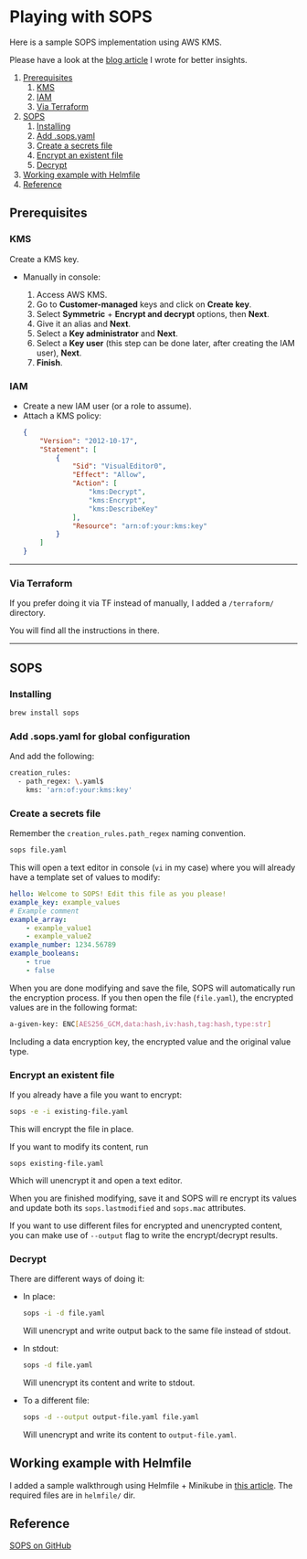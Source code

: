 # Playing with SOPS

Here is a sample SOPS implementation using AWS KMS.

Please have a look at the [blog article]() I wrote for better insights.

1. [Prerequisites](#prerequisites)
    1. [KMS](#kms)
    2. [IAM](#iam)
    3. [Via Terraform](#via-terraform)
2. [SOPS](#sops)
    1. [Installing](#installing)
    2. [Add .sops.yaml](#add-sopsyaml-for-global-configuration)
    3. [Create a secrets file](#create-a-secrets-file)
    4. [Encrypt an existent file](#encrypt-an-existent-file)
    5. [Decrypt](#decrypt)
3. [Working example with Helmfile](#working-example-with-helmfile)
4. [Reference](#reference)

## Prerequisites

### KMS
Create a KMS key.

- Manually in console: 
    
    1. Access AWS KMS. 
    2. Go to **Customer-managed** keys and click on **Create key**.
    4. Select **Symmetric** + **Encrypt and decrypt** options, then **Next**.
    5. Give it an alias and **Next**.
    6. Select a **Key administrator** and **Next**.
    7. Select a **Key user** (this step can be done later, after creating the IAM user), **Next**.
    8. **Finish**.

### IAM
- Create a new IAM user (or a role to assume).
- Attach a KMS policy:
    ```json
    {
        "Version": "2012-10-17",
        "Statement": [
            {
                "Sid": "VisualEditor0",
                "Effect": "Allow",
                "Action": [
                    "kms:Decrypt",
                    "kms:Encrypt",
                    "kms:DescribeKey"
                ],
                "Resource": "arn:of:your:kms:key"
            }
        ]
    }
    ```

---

### Via Terraform
If you prefer doing it via TF instead of manually, I added a `/terraform/` directory. 

You will find all the instructions in there.

---

## SOPS

### Installing
```bash
brew install sops
```

### Add .sops.yaml for global configuration
And add the following:
```bash
creation_rules:
  - path_regex: \.yaml$
    kms: 'arn:of:your:kms:key'
```

### Create a secrets file
Remember the `creation_rules.path_regex` naming convention.
```bash
sops file.yaml
```

This will open a text editor in console (`vi` in my case) where you will already have a template set of values to modify:
```yaml
hello: Welcome to SOPS! Edit this file as you please!
example_key: example_values
# Example comment
example_array:
    - example_value1
    - example_value2
example_number: 1234.56789
example_booleans:
    - true
    - false
```

When you are done modifying and save the file, SOPS will automatically run the encryption process. If you then open the file (`file.yaml`), the encrypted values are in the following format:

```bash
a-given-key: ENC[AES256_GCM,data:hash,iv:hash,tag:hash,type:str]
```

Including a data encryption key, the encrypted value and the original value type.

### Encrypt an existent file
If you already have a file you want to encrypt:
```bash
sops -e -i existing-file.yaml
```

This will encrypt the file in place. 

If you want to modify its content, run 

`sops existing-file.yaml` 

Which will unencrypt it and open a text editor.

When you are finished modifying, save it and SOPS will re encrypt its values and update both its `sops.lastmodified` and `sops.mac` attributes.

If you want to use different files for encrypted and unencrypted content, you can make use of `--output` flag to write the encrypt/decrypt results.

### Decrypt

There are different ways of doing it:
- In place:
    ```bash
    sops -i -d file.yaml
    ```
    Will unencrypt and write output back to the same file instead of stdout.

- In stdout:
    ```bash
    sops -d file.yaml
    ```
    Will unencrypt its content and write to stdout.

- To a different file:
    ```bash
    sops -d --output output-file.yaml file.yaml
    ```
    Will unencrypt and write its content to `output-file.yaml`.

## Working example with Helmfile
I added a sample walkthrough using Helmfile + Minikube in [this article](). The required files are in `helmfile/` dir.

## Reference
[SOPS on GitHub](https://github.com/mozilla/sops)